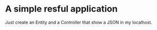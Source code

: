 
# A simple resful application

Just create an Entity and a Controller that show a JSON in my localhost.
